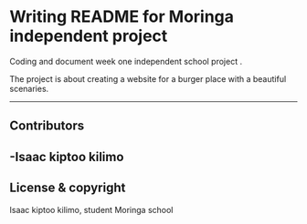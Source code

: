 # Writing README for Moringa independent project

Coding and document week one independent school project .

The project is about creating a website for a burger place with a beautiful scenaries.

---

## Contributors

-Isaac kiptoo kilimo
---

## License & copyright

Isaac kiptoo kilimo, student Moringa school

